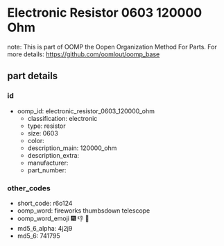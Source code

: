 # Electronic Resistor 0603 120000 Ohm  

note: This is part of OOMP the Oopen Organization Method For Parts. For more details: https://github.com/oomlout/oomp_base

##  part details





### id
* oomp_id: electronic_resistor_0603_120000_ohm
  * classification: electronic
  * type: resistor
  * size: 0603
  * color: 
  * description_main: 120000_ohm
  * description_extra: 
  * manufacturer: 
  * part_number: 

### other_codes
* short_code: r6o124
* oomp_word: fireworks thumbsdown telescope
* oomp_word_emoji :fireworks: :thumbsdown: :telescope:
* md5_6_alpha: 4j2j9
* md5_6: 741795